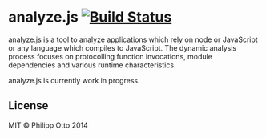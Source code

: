 # analyze.js [![Build Status](https://travis-ci.org/philippotto/analyze.js.svg?branch=master)](https://travis-ci.org/philippotto/analyze.js)

analyze.js is a tool to analyze applications which rely on node or JavaScript or any language which compiles to JavaScript.
The dynamic analysis process focuses on protocolling function invocations, module dependencies and various runtime characteristics.

analyze.js is currently work in progress.


## License

MIT © Philipp Otto 2014
